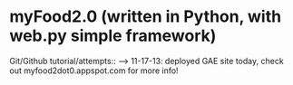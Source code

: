 myFood2.0 (written in Python, with web.py simple framework)
=========
Git/Github tutorial/attempts::
--> 11-17-13: deployed GAE site today, check out myfood2dot0.appspot.com for more info!
